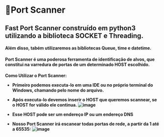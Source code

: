 <h1>📡Port Scanner
<h2>Fast Port Scanner construído em python3 utilizando a biblioteca SOCKET e Threading.
<h4>Além disso, tabém utilizaremos as bibliotecas Queue, time e datetime.
<h4>Port Scanner é uma poderosa ferramenta de identificação de alvos, que constitui na varredura de portas de um determinado HOST escolhido.
<h4>Como Utilizar o Port Scanner:
  
* Primeiro podemos executa-lo em uma IDE ou no próprio terminal do Windows, chamando pelo nome do arquivo.
* Após executa-lo devemos inserir o HOST que queremos scannear, se o HOST for válido ele continua.
  ![image](https://user-images.githubusercontent.com/47994345/136615607-e07c0ccc-d7f3-4d73-9233-082eb927bb60.png)

* Esse HOST pode ser um endereço IP ou um endereço DNS
* Nosso Port Scanner irá escanear todas portas de rede, a partir da 1 até a 65535: 
![image](https://user-images.githubusercontent.com/47994345/136615216-39e188cb-c25e-4bba-8b31-466bf06083c1.png)
